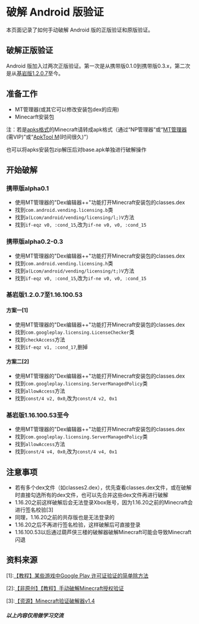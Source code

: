 # 破解 Android 版验证
本页面记录了如何手动破解 Android 版的正版验证和原版验证。

## 破解正版验证
Android 版加入过两次正版验证。第一次是从携带版0.1.0到携带版0.3.x，第二次是从[基岩版1.2.0.7](https://minecraft.fandom.com/zh/wiki/%E5%9F%BA%E5%B2%A9%E7%89%881.2.0.7)至今。

## 准备工作
+ MT管理器(或其它可以修改安装包dex的应用)
+ Minecarft安装包

注：若是[apks格式](https://developer.android.google.cn/guide/app-bundle)的Minecraft请转成apk格式（通过“NP管理器”或“[MT管理器](https://mt2.cn/)(需VIP)”或“[ApkTool M](https://maximoff.su/apktool/?lang=zh)(时间很久)”）

也可以将apks安装包zip解压后对base.apk单独进行破解操作

## 开始破解
### 携带版alpha0.1
+ 使用MT管理器的"Dex编辑器++"功能打开Minecraft安装包的classes.dex
+ 找到`com.android.vending.licensing.b`类
+ 找到`a(Lcom/android/vending/licensing/l;)V`方法
+ 找到`if-eqz v0, :cond_15`,改为`if-ne v0, v0, :cond_15`
### 携带版alpha0.2-0.3
+ 使用MT管理器的"Dex编辑器++"功能打开Minecraft安装包的classes.dex
+ 找到`com.android.vending.licensing.h`类
+ 找到`a(Lcom/android/vending/licensing/t;)V`方法
+ 找到`if-eqz v0, :cond_15`,改为`if-ne v0, v0, :cond_15`
### 基岩版1.2.0.7至1.16.100.53
#### 方案一[1]
+ 使用MT管理器的"Dex编辑器++"功能打开Minecraft安装包的classes.dex
+ 找到`com.googleplay.licensing.LicenseChecker`类
+ 找到`checkAccess`方法
+ 找到`if-eqz v1, :cond_17`,删掉
#### 方案二[2]
+ 使用MT管理器的"Dex编辑器++"功能打开Minecraft安装包的classes.dex
+ 找到`com.googleplay.licensing.ServerManagedPolicy`类
+ 找到`allowAccess`方法
+ 找到`const/4 v2, 0x0`,改为`const/4 v2, 0x1`
### 基岩版1.16.100.53至今
+ 使用MT管理器的"Dex编辑器++"功能打开Minecraft安装包的classes.dex
+ 找到`com.googleplay.licensing.ServerManagedPolicy`类
+ 找到`allowAccess`方法
+ 找到`const/4 v4, 0x0`,改为`const/4 v4, 0x1`

## 注意事项
+ 若有多个dex文件（如classes2.dex），优先查看classes.dex文件，或在破解时直接勾选所有的dex文件，也可以先合并这些dex文件再进行破解
+ 1.16.20之前这样破解后会无法登录Xbox账号，因为1.16.20之前的Minecraft会进行签名校验[3]
+ 同理，1.16.20之前的共存版也是无法登录的
+ 1.16.20之后不再进行签名检验，这样破解后可直接登录
+ 1.16.100.53以后通过葫芦侠三楼的破解器破解Minecraft可能会导致Minecraft闪退

## 资料来源
[1]:[【教程】某些游戏中Google Play 许可证验证的简单除方法](http://bbs.huluxia.com/wap/thread/875715.html?para=37Hftt%2Bz37Dftd%2B037Hfs9%2Bz3p%2FfuN%2B337Xft9%2Bx37U%3D%0A&product=floor)

\[2\]:[【非原创】【教程】手动破解Minecraft授权验证](http://bbs.huluxia.com/wap/thread/659805.html?para=37Hftt%2Bx37Xfud%2B137jfuN%2B13p%2Fftt%2B137nfuN%2Bw37U%3D%0A&product=floor)

\[3\]:[【资源】Minecraft验证破解器v1.4](http://bbs.huluxia.com/wap/thread/82471.html?para=37Hft9%2B037bft9%2B037ffsN%2B13p%2FfuN%2By37Tft9%2Bx%0A&product=floor)

##### 以上内容仅用做学习交流
